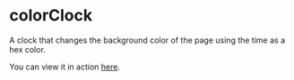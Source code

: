 # colorClock
A clock that changes the background color of the page using the time as a hex color.

You can view it in action [here](https://codeberryschool.github.io/colorClock/).
